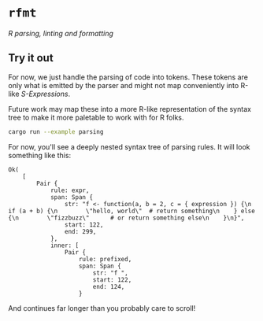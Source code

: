 # `rfmt`

_R parsing, linting and formatting_

## Try it out

For now, we just handle the parsing of code into tokens. These tokens are 
only what is emitted by the parser and might not map conveniently into R-like
_S-Expressions_.

Future work may map these into a more R-like representation of the syntax tree
to make it more paletable to work with for R folks.

```sh
cargo run --example parsing
```

For now, you'll see a deeply nested syntax tree of parsing rules. It will 
look something like this:

```
Ok(
    [
        Pair {
            rule: expr,
            span: Span {
                str: "f <- function(a, b = 2, c = { expression }) {\n    if (a + b) {\n        \"hello, world\"  # return something\n    } else {\n        \"fizzbuzz\"      # or return something else\n    }\n}",
                start: 122,
                end: 299,
            },
            inner: [
                Pair {
                    rule: prefixed,
                    span: Span {
                        str: "f ",
                        start: 122,
                        end: 124,
                    }
```

And continues far longer than you probably care to scroll!
